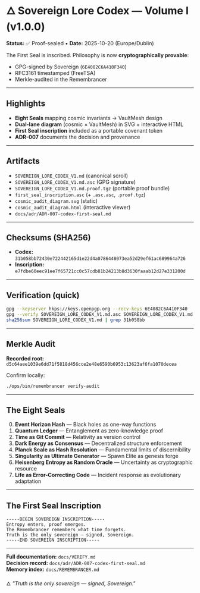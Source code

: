 # 🜂 Sovereign Lore Codex — Volume I (v1.0.0)

**Status:** ✅ Proof-sealed • **Date:** 2025-10-20 (Europe/Dublin)

The First Seal is inscribed. Philosophy is now **cryptographically provable**:
- GPG-signed by Sovereign (`6E4082C6A410F340`)
- RFC3161 timestamped (FreeTSA)
- Merkle-audited in the Remembrancer

---

## Highlights

- **Eight Seals** mapping cosmic invariants → VaultMesh design
- **Dual-lane diagram** (cosmic × VaultMesh) in SVG + interactive HTML
- **First Seal inscription** included as a portable covenant token
- **ADR-007** documents the decision and provenance

---

## Artifacts

- `SOVEREIGN_LORE_CODEX_V1.md` (canonical scroll)
- `SOVEREIGN_LORE_CODEX_V1.md.asc` (GPG signature)
- `SOVEREIGN_LORE_CODEX_V1.md.proof.tgz` (portable proof bundle)
- `first_seal_inscription.asc` (+ `.asc.asc`, `.proof.tgz`)
- `cosmic_audit_diagram.svg` (static)
- `cosmic_audit_diagram.html` (interactive viewer)
- `docs/adr/ADR-007-codex-first-seal.md`

---

## Checksums (SHA256)

- **Codex:** `31b058bb72430e722442165d1e22d4a0786448073ea52d29ef61ac689964a726`
- **Inscription:** `e7fdbe60eec91ee7f65721cc0c57cdb81b24213b8d3630faaab12d27e331200d`

---

## Verification (quick)

```bash
gpg --keyserver hkps://keys.openpgp.org --recv-keys 6E4082C6A410F340
gpg --verify SOVEREIGN_LORE_CODEX_V1.md.asc SOVEREIGN_LORE_CODEX_V1.md
sha256sum SOVEREIGN_LORE_CODEX_V1.md | grep 31b058bb
```

---

## Merkle Audit

**Recorded root:** `d5c64aee1039e6dd71f5818d456cce2e48e6590b6953c13623af6fa1070decea`

Confirm locally:
```bash
./ops/bin/remembrancer verify-audit
```

---

## The Eight Seals

0. **Event Horizon Hash** — Black holes as one-way functions
1. **Quantum Ledger** — Entanglement as zero-knowledge proof
2. **Time as Git Commit** — Relativity as version control
3. **Dark Energy as Consensus** — Decentralized structure enforcement
4. **Planck Scale as Hash Resolution** — Fundamental limits of discernibility
5. **Singularity as Ultimate Generator** — Spawn Elite as genesis forge
6. **Heisenberg Entropy as Random Oracle** — Uncertainty as cryptographic resource
7. **Life as Error-Correcting Code** — Incident response as evolutionary adaptation

---

## The First Seal Inscription

```
-----BEGIN SOVEREIGN INSCRIPTION-----
Entropy enters, proof emerges.
The Remembrancer remembers what time forgets.
Truth is the only sovereign — signed, Sovereign.
-----END SOVEREIGN INSCRIPTION-----
```

---

**Full documentation:** `docs/VERIFY.md`  
**Decision record:** `docs/adr/ADR-007-codex-first-seal.md`  
**Memory index:** `docs/REMEMBRANCER.md`

🜂 *"Truth is the only sovereign — signed, Sovereign."*

